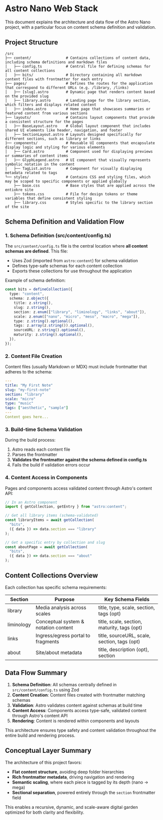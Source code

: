 # Astro Nano Web Stack

This document explains the architecture and data flow of the Astro Nano project, with a particular focus on content schema definition and validation.

## Project Structure

```
/src
├── content/                # Contains collections of content data, including schema definitions and markdown files
│   ├── config.ts           # Central file for defining schemas for all content collections
│   ├── bits/               # Directory containing all markdown content files with frontmatter for each entry
├── pages/                  # Defines the routes for the application that correspond to different URLs (e.g. /library, /links)
│   ├── [slug].astro        # Dynamic page that renders content based on the provided slug
│   ├── library.astro       # Landing page for the library section, which filters and displays related content
│   ├── index.astro         # Home page that showcases summaries or featured content from various sections
├── layouts/                # Contains layout components that provide a consistent structure for the pages
│   ├── BaseLayout.astro    # Global layout component that includes shared UI elements like header, navigation, and footer
│   ├── SectionLayout.astro # Layouts designed specifically for different sections, such as library or links
├── components/             # Reusable UI components that encapsulate display logic and styling for various elements
│   ├── Card.astro          # Component used for displaying previews or summaries of content items
│   ├── GlyphLegend.astro   # UI component that visually represents symbolic notation in the content
│   ├── TagList.astro       # Component for visually displaying metadata related to tags
└── styles/                 # Contains CSS and styling files, which may be scoped to specific components or applied globally
    ├── base.css            # Base styles that are applied across the entiokre site
    ├── tokens.css          # File for design tokens or theme variables that define consistent styling
    ├── library.css         # Styles specific to the library section of the site
```

## Schema Definition and Validation Flow

### 1. Schema Definition (src/content/config.ts)

The `src/content/config.ts` file is the central location where **all content schemas are defined**. This file:

- Uses Zod (imported from `astro:content`) for schema validation
- Defines type-safe schemas for each content collection
- Exports these collections for use throughout the application

Example of schema definition:

```typescript
const bits = defineCollection({
  type: "content",
  schema: z.object({
    title: z.string(),
    slug: z.string(),
    section: z.enum(["library", "liminology", "links", "about"]),
    scale: z.enum(["nano", "micro", "meso", "macro", "mega"]),
    type: z.string().optional(),
    tags: z.array(z.string()).optional(),
    sourceURL: z.string().optional(),
    maturity: z.string().optional(),
  }),
});
```

### 2. Content File Creation

Content files (usually Markdown or MDX) must include frontmatter that adheres to the schema:

```yaml
---
title: "My First Note"
slug: "my-first-note"
section: "library"
scale: "micro"
type: "music"
tags: ["aesthetic", "sample"]
---
Content goes here...
```

### 3. Build-time Schema Validation

During the build process:

1. Astro reads each content file
2. Parses the frontmatter
3. **Validates the frontmatter against the schema defined in config.ts**
4. Fails the build if validation errors occur

### 4. Content Access in Components

Pages and components access validated content through Astro's content API:

```typescript
// In an Astro component
import { getCollection, getEntry } from "astro:content";

// Get all library items (schema-validated)
const libraryItems = await getCollection(
  "bits",
  ({ data }) => data.section === "library"
);

// Get a specific entry by collection and slug
const aboutPage = await getCollection(
  "bits",
  ({ data }) => data.section === "about"
);
```

## Content Collections Overview

Each collection has specific schema requirements:

| Section    | Purpose                              | Key Schema Fields                            |
| ---------- | ------------------------------------ | -------------------------------------------- |
| library    | Media analysis across scales         | title, type, scale, section, tags (opt)      |
| liminology | Conceptual system & notation content | title, scale, section, maturity, tags (opt)  |
| links      | Ingress/egress portal to fragments   | title, sourceURL, scale, section, tags (opt) |
| about      | Site/about metadata                  | title, description (opt), section            |

## Data Flow Summary

1. **Schema Definition**: All schemas centrally defined in `src/content/config.ts` using Zod
2. **Content Creation**: Content files created with frontmatter matching schemas
3. **Validation**: Astro validates content against schemas at build time
4. **Content Access**: Components access type-safe, validated content through Astro's content API
5. **Rendering**: Content is rendered within components and layouts

This architecture ensures type safety and content validation throughout the entire build and rendering process.

## Conceptual Layer Summary

The architecture of this project favors:

- **Flat content structure**, avoiding deep folder hierarchies
- **Rich frontmatter metadata**, driving navigation and rendering
- **Semantic scaling**, where each piece is tagged by its depth (nano → mega)
- **Sectional separation**, powered entirely through the `section` frontmatter field

This enables a recursive, dynamic, and scale-aware digital garden optimized for both clarity and flexibility.
